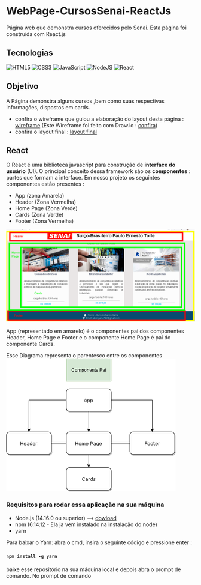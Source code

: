 # WebPage-CursosSenai-ReactJs
Página web que demonstra cursos oferecidos pelo Senai. Esta página foi construída com React.js

## Tecnologias
<img alt="HTML5" src="https://img.shields.io/badge/html5%20-%23E34F26.svg?&style=for-the-badge&logo=html5&logoColor=white"/>  <img alt="CSS3" src="https://img.shields.io/badge/css3%20-%231572B6.svg?&style=for-the-badge&logo=css3&logoColor=white"/>  <img alt="JavaScript" src="https://img.shields.io/badge/javascript%20-%23323330.svg?&style=for-the-badge&logo=javascript&logoColor=%23F7DF1E"/> <img alt="NodeJS" src="https://img.shields.io/badge/node.js%20-%2343853D.svg?&style=for-the-badge&logo=node.js&logoColor=white"/> <img alt="React" src="https://img.shields.io/badge/react%20-%2320232a.svg?&style=for-the-badge&logo=react&logoColor=%2361DAFB"/>

## Objetivo

A Página demonstra alguns cursos ,bem como suas respectivas informações, dispostos em cards. 

- confira o wireframe que guiou a elaboração do layout desta página : [wireframe](./Wireframe.png)
(Este Wireframe foi feito com Draw.io : [confira](https://drawio-app.com/))
- confira o layout final : [layout final](./Layoutfinal.png)

## React
O React é uma biblioteca javascript para construção de **interface do usuário** (UI). O principal conceito dessa framework são os **componentes** : partes que formam a interface. Em nosso projeto os seguintes componentes estão presentes :

- App (zona Amarela)
- Header (Zona Vermelha)
- Home Page (Zona Verde)
- Cards (Zona Verde)
- Footer (Zona Vermelha)

![componentes](./componentes.png)

 App (representado em amarelo) é o componentes pai dos componentes Header, Home Page e Footer e o componente Home Page é pai do componente Cards.
 
 
 Esse Diagrama representa o parentesco entre os componentes
 ![parentesco](./bbb.png)
 
 ### Requisitos para rodar essa aplicação na sua máquina
 
 - Node.js (14.16.0 ou superior) --> [dowload](https://nodejs.org/en/)
 - npm (6.14.12 - Ela ja vem instalado na instalação do node)
 - yarn 

Para baixar o Yarn:
abra o cmd, insira o seguinte código e pressione enter :

#### `npm install -g yarn`


baixe esse repositório na sua máquina local e depois abra o prompt de comando. No prompt de comando 


 
 
